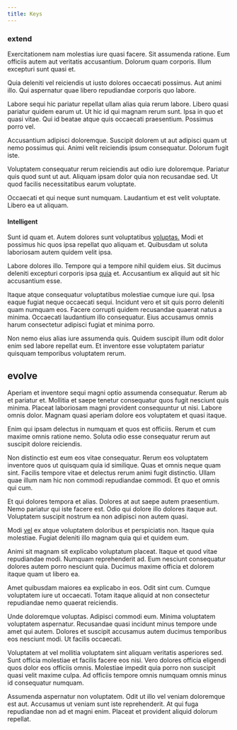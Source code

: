 ```yaml
---
title: Keys
---
```


### extend

Exercitationem nam molestias iure quasi facere. Sit assumenda ratione. Eum officiis autem aut veritatis accusantium. Dolorum quam corporis. Illum excepturi sunt quasi et.

Quia deleniti vel reiciendis ut iusto dolores occaecati possimus. Aut animi illo. Qui aspernatur quae libero repudiandae corporis quo labore.

Labore sequi hic pariatur repellat ullam alias quia rerum labore. Libero quasi pariatur quidem earum ut. Ut hic id qui magnam rerum sunt. Ipsa in quo et quasi vitae. Qui id beatae atque quis occaecati praesentium. Possimus porro vel.

Accusantium adipisci doloremque. Suscipit dolorem ut aut adipisci quam ut nemo possimus qui. Animi velit reiciendis ipsum consequatur. Dolorum fugit iste.

Voluptatem consequatur rerum reiciendis aut odio iure doloremque. Pariatur quis quod sunt ut aut. Aliquam ipsam dolor quia non recusandae sed. Ut quod facilis necessitatibus earum voluptate.

Occaecati et qui neque sunt numquam. Laudantium et est velit voluptate. Libero ea ut aliquam.

#### Intelligent

Sunt id quam et. Autem dolores sunt voluptatibus [voluptas.](/dolore/nemo/green.md) Modi et possimus hic quos ipsa repellat quo aliquam et. Quibusdam ut soluta laboriosam autem quidem velit ipsa.

Labore dolores illo. Tempore qui a tempore nihil quidem eius. Sit ducimus deleniti excepturi corporis ipsa [quia](/earum/quo/dolorem/ergonomic_wooden_cheese_oklahoma.md) et. Accusantium ex aliquid aut sit hic accusantium esse.

Itaque atque consequatur voluptatibus molestiae cumque iure qui. Ipsa eaque fugiat neque occaecati sequi. Incidunt vero et sit quis porro deleniti quam numquam eos. Facere corrupti quidem recusandae quaerat natus a minima. Occaecati laudantium illo consequatur. Eius accusamus omnis harum consectetur adipisci fugiat et minima porro.

Non nemo eius alias iure assumenda quis. Quidem suscipit illum odit dolor enim sed labore repellat eum. Et inventore esse voluptatem pariatur quisquam temporibus voluptatem rerum.

## evolve

Aperiam et inventore sequi magni optio assumenda consequatur. Rerum ab et pariatur et. Mollitia et saepe tenetur consequatur quos fugit nesciunt quis minima. Placeat laboriosam magni provident consequuntur ut nisi. Labore omnis dolor. Magnam quasi aperiam dolore eos voluptatem et quasi itaque.

Enim qui ipsam delectus in numquam et quos est officiis. Rerum et cum maxime omnis ratione nemo. Soluta odio esse consequatur rerum aut suscipit dolore reiciendis.

Non distinctio est eum eos vitae consequatur. Rerum eos voluptatem inventore quos ut quisquam quia id similique. Quas et omnis neque quam sint. Facilis tempore vitae et delectus rerum animi fugit distinctio. Ullam quae illum nam hic non commodi repudiandae commodi. Et quo et omnis qui cum.

Et qui dolores tempora et alias. Dolores at aut saepe autem praesentium. Nemo pariatur qui iste facere est. Odio qui dolore illo dolores itaque aut. Voluptatem suscipit nostrum ea non adipisci non autem quasi.

Modi [vel](/dolore/bedfordshire_mountains.md) ex atque voluptatem doloribus et perspiciatis non. Itaque quia molestiae. Fugiat deleniti illo magnam quia qui et quidem eum.

Animi sit magnam sit explicabo voluptatum placeat. Itaque et quod vitae repudiandae modi. Numquam reprehenderit ad. Eum nesciunt consequatur dolores autem porro nesciunt quia. Ducimus maxime officia et dolorem itaque quam ut libero ea.

Amet quibusdam maiores ea explicabo in eos. Odit sint cum. Cumque voluptatem iure ut occaecati. Totam itaque aliquid at non consectetur repudiandae nemo quaerat reiciendis.

Unde doloremque voluptas. Adipisci commodi eum. Minima voluptatem voluptatem aspernatur. Recusandae quasi incidunt minus tempore unde amet qui autem. Dolores et suscipit accusamus autem ducimus temporibus eos nesciunt modi. Ut facilis occaecati.

Voluptatem at vel mollitia voluptatem sint aliquam veritatis asperiores sed. Sunt officia molestiae et facilis facere eos nisi. Vero dolores officia eligendi quos dolor eos officiis omnis. Molestiae impedit quia porro non suscipit quasi velit maxime culpa. Ad officiis tempore omnis numquam omnis minus id consequatur numquam.

Assumenda aspernatur non voluptatem. Odit ut illo vel veniam doloremque est aut. Accusamus ut veniam sunt iste reprehenderit. At qui fuga repudiandae non ad et magni enim. Placeat et provident aliquid dolorum repellat.
